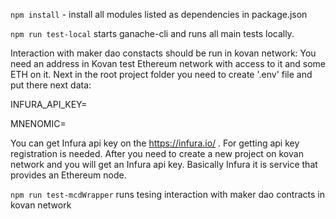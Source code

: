 `npm install` - install all modules listed as dependencies in package.json

`npm run test-local` starts ganache-cli and runs all main tests locally. 

Interaction with maker dao constacts should be run in kovan network:
You need an address in Kovan test Ethereum network with access to it and some ETH on it.
Next in the root project folder you need to create '.env' file and put there next data: 

INFURA_API_KEY=<Your infura api key here>

MNENOMIC=<Your mnenomic phrase of the wallet in kovan network here>

You can get Infura api key on the https://infura.io/ . For getting api key registration is needed. After you need to create a new project on kovan network and you will get an Infura api key. Basically Infura it is service that provides an Ethereum node.

`npm run test-mcdWrapper` runs tesing interaction with maker dao contracts in kovan network